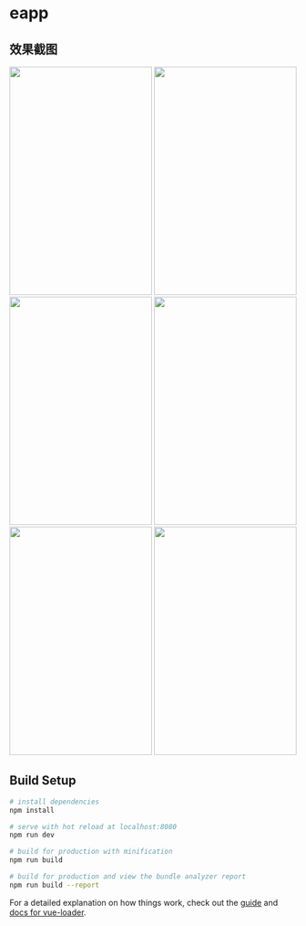 # eapp

## 效果截图
<img src="http://a4.qpic.cn/psb?/V13Zbzk42AbZUk/gV6DDubIOvzSKUPJFvaqGcl8j*TIVRLhoipst9Oy4VM!/m/dPMAAAAAAAAAnull&bo=gAJxBAAAAAADB9U!&rf=photolist&t=5" width="250" height="400">  <img src="http://a3.qpic.cn/psb?/V13Zbzk42AbZUk/l6afezAinQmS4rdQDfpaElUOUUYMZLQM.SGonDEmlw8!/m/dFYBAAAAAAAAnull&bo=gAJxBAAAAAADB9U!&rf=photolist&t=5" width="250" height="400">  <img src="http://a2.qpic.cn/psb?/V13Zbzk42AbZUk/jSHbWXDKb9pFGc9V6zzALsl.Z4UTysKQ6I6rxcLuj0M!/m/dFUBAAAAAAAAnull&bo=gAJxBAAAAAADB9U!&rf=photolist&t=5" width="250" height="400">  <img src="http://a3.qpic.cn/psb?/V13Zbzk42AbZUk/yEucryvgRpnWBoRdYbfM92SuPlvcHK.tAH4j8jwttU4!/m/dFYBAAAAAAAAnull&bo=gAJxBAAAAAADB9U!&rf=photolist&t=5" width="250" height="400">  <img src="http://a3.qpic.cn/psb?/V13Zbzk42AbZUk/ipmWPlvuprenCQjc6DokbMUEf7CgvGPc022FmEyqwsE!/m/dGYBAAAAAAAAnull&bo=gAJxBAAAAAADB9U!&rf=photolist&t=5" width="250" height="400">  <img src="http://a2.qpic.cn/psb?/V13Zbzk42AbZUk/vymYpy0VSlkt3xr4QJXGY1f7JLZSajZxlyUAX9zz3nM!/m/dJUAAAAAAAAAnull&bo=gAJxBAAAAAADB9U!&rf=photolist&t=5" width="250" height="400">

## Build Setup

``` bash
# install dependencies
npm install

# serve with hot reload at localhost:8080
npm run dev

# build for production with minification
npm run build

# build for production and view the bundle analyzer report
npm run build --report
```

For a detailed explanation on how things work, check out the [guide](http://vuejs-templates.github.io/webpack/) and [docs for vue-loader](http://vuejs.github.io/vue-loader).

